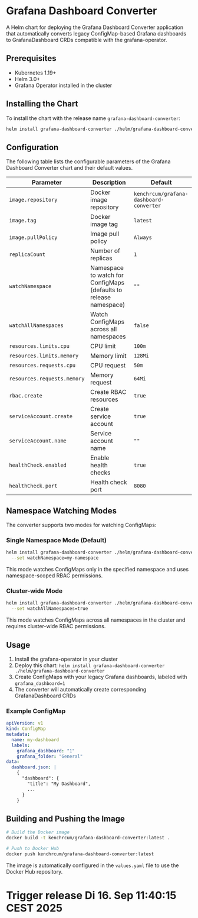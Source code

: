 # Grafana Dashboard Converter

A Helm chart for deploying the Grafana Dashboard Converter application that automatically converts legacy ConfigMap-based Grafana dashboards to GrafanaDashboard CRDs compatible with the grafana-operator.

## Prerequisites

- Kubernetes 1.19+
- Helm 3.0+
- Grafana Operator installed in the cluster

## Installing the Chart

To install the chart with the release name `grafana-dashboard-converter`:

```bash
helm install grafana-dashboard-converter ./helm/grafana-dashboard-converter
```

## Configuration

The following table lists the configurable parameters of the Grafana Dashboard Converter chart and their default values.

| Parameter | Description | Default |
|-----------|-------------|---------|
| `image.repository` | Docker image repository | `kenchrcum/grafana-dashboard-converter` |
| `image.tag` | Docker image tag | `latest` |
| `image.pullPolicy` | Image pull policy | `Always` |
| `replicaCount` | Number of replicas | `1` |
| `watchNamespace` | Namespace to watch for ConfigMaps (defaults to release namespace) | `""` |
| `watchAllNamespaces` | Watch ConfigMaps across all namespaces | `false` |
| `resources.limits.cpu` | CPU limit | `100m` |
| `resources.limits.memory` | Memory limit | `128Mi` |
| `resources.requests.cpu` | CPU request | `50m` |
| `resources.requests.memory` | Memory request | `64Mi` |
| `rbac.create` | Create RBAC resources | `true` |
| `serviceAccount.create` | Create service account | `true` |
| `serviceAccount.name` | Service account name | `""` |
| `healthCheck.enabled` | Enable health checks | `true` |
| `healthCheck.port` | Health check port | `8080` |

## Namespace Watching Modes

The converter supports two modes for watching ConfigMaps:

### Single Namespace Mode (Default)
```bash
helm install grafana-dashboard-converter ./helm/grafana-dashboard-converter \
  --set watchNamespace=my-namespace
```
This mode watches ConfigMaps only in the specified namespace and uses namespace-scoped RBAC permissions.

### Cluster-wide Mode
```bash
helm install grafana-dashboard-converter ./helm/grafana-dashboard-converter \
  --set watchAllNamespaces=true
```
This mode watches ConfigMaps across all namespaces in the cluster and requires cluster-wide RBAC permissions.

## Usage

1. Install the grafana-operator in your cluster
2. Deploy this chart: `helm install grafana-dashboard-converter ./helm/grafana-dashboard-converter`
3. Create ConfigMaps with your legacy Grafana dashboards, labeled with `grafana_dashboard=1`
4. The converter will automatically create corresponding GrafanaDashboard CRDs

### Example ConfigMap

```yaml
apiVersion: v1
kind: ConfigMap
metadata:
  name: my-dashboard
  labels:
    grafana_dashboard: "1"
    grafana_folder: "General"
data:
  dashboard.json: |
    {
      "dashboard": {
        "title": "My Dashboard",
        ...
      }
    }
```

## Building and Pushing the Image

```bash
# Build the Docker image
docker build -t kenchrcum/grafana-dashboard-converter:latest .

# Push to Docker Hub
docker push kenchrcum/grafana-dashboard-converter:latest
```

The image is automatically configured in the `values.yaml` file to use the Docker Hub repository.
# Trigger release Di 16. Sep 11:40:15 CEST 2025
